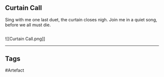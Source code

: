 ## Curtain Call
Sing with me one last duet,
the curtain closes nigh.
Join me in a quiet song,
before we all must die.
## 
![[Curtain Call.png]]

---
## Tags
#Artefact